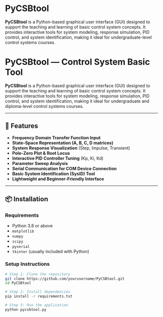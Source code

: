# PyCSBtool
**PyCSBtool** is a Python-based graphical user interface (GUI) designed to support the teaching and learning of basic control system concepts. It provides interactive tools for system modeling, response simulation, PID control, and system identification, making it ideal for undergraduate-level control systems courses.

# PyCSBtool — Control System Basic Tool

**PyCSBtool** is a Python-based graphical user interface (GUI) designed to support the teaching and learning of basic control system concepts. It provides interactive tools for system modeling, response simulation, PID control, and system identification, making it ideal for undergraduate and diploma-level control systems courses.

---

## 🔧 Features

- **Frequency Domain Transfer Function Input**
- **State-Space Representation (A, B, C, D matrices)**
- **System Response Visualization** (Step, Impulse, Transient)
- **Pole-Zero Plot & Root Locus**
- **Interactive PID Controller Tuning** (Kp, Ki, Kd)
- **Parameter Sweep Analysis**
- **Serial Communication for COM Device Connection**
- **Basic System Identification (SysID) Tool**
- **Lightweight and Beginner-Friendly Interface**

---

## 📦 Installation

### Requirements

- Python 3.8 or above
- `matplotlib`
- `numpy`
- `scipy`
- `pyserial`
- `tkinter` (usually included with Python)

### Setup Instructions

```bash
# Step 1: Clone the repository
git clone https://github.com/yourusername/PyCSBtool.git
cd PyCSBtool

# Step 2: Install dependencies
pip install -r requirements.txt

# Step 3: Run the application
python pycsbtool.py

